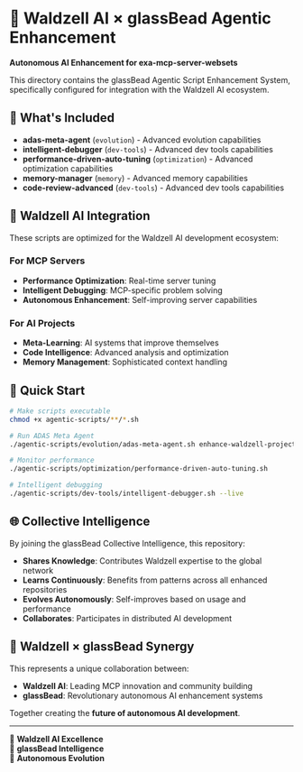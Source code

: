 # 🏰 Waldzell AI × glassBead Agentic Enhancement

**Autonomous AI Enhancement for exa-mcp-server-websets**

This directory contains the glassBead Agentic Script Enhancement System, specifically configured for integration with the Waldzell AI ecosystem.

## 🌟 What's Included

- **adas-meta-agent** (`evolution`) - Advanced evolution capabilities
- **intelligent-debugger** (`dev-tools`) - Advanced dev tools capabilities
- **performance-driven-auto-tuning** (`optimization`) - Advanced optimization capabilities
- **memory-manager** (`memory`) - Advanced memory capabilities
- **code-review-advanced** (`dev-tools`) - Advanced dev tools capabilities

## 🏰 Waldzell AI Integration

These scripts are optimized for the Waldzell AI development ecosystem:

### For MCP Servers
- **Performance Optimization**: Real-time server tuning
- **Intelligent Debugging**: MCP-specific problem solving
- **Autonomous Enhancement**: Self-improving server capabilities

### For AI Projects  
- **Meta-Learning**: AI systems that improve themselves
- **Code Intelligence**: Advanced analysis and optimization
- **Memory Management**: Sophisticated context handling

## 🚀 Quick Start

```bash
# Make scripts executable
chmod +x agentic-scripts/**/*.sh

# Run ADAS Meta Agent
./agentic-scripts/evolution/adas-meta-agent.sh enhance-waldzell-project 3

# Monitor performance
./agentic-scripts/optimization/performance-driven-auto-tuning.sh

# Intelligent debugging
./agentic-scripts/dev-tools/intelligent-debugger.sh --live
```

## 🌐 Collective Intelligence

By joining the glassBead Collective Intelligence, this repository:

- **Shares Knowledge**: Contributes Waldzell expertise to the global network
- **Learns Continuously**: Benefits from patterns across all enhanced repositories
- **Evolves Autonomously**: Self-improves based on usage and performance
- **Collaborates**: Participates in distributed AI development

## 🤝 Waldzell × glassBead Synergy

This represents a unique collaboration between:

- **Waldzell AI**: Leading MCP innovation and community building
- **glassBead**: Revolutionary autonomous AI enhancement systems

Together creating the **future of autonomous AI development**.

---

🏰 **Waldzell AI Excellence**  
🧬 **glassBead Intelligence**  
🌟 **Autonomous Evolution**
